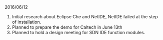 2016/06/12

1. Initial research about Eclipse Che and NetIDE, NetIDE failed at the step of installation.
2. Planned to prepare the demo for Caltech in June 13th
3. Planned to hold a design meeting for SDN IDE function modules.
